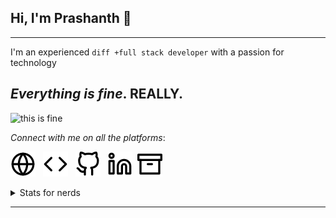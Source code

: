 ## Hi, I'm Prashanth 👋

---

I'm an experienced ```diff +full stack developer``` with a passion for technology

## _Everything is fine_. **REALLY**.

![this is fine](https://media.giphy.com/media/dbtDDSvWErdf2/giphy.gif)


_Connect with me on all the platforms_:

<a href="https://prashanthr.me"><img src="./assets/icons/globe.svg" /></a> &nbsp; 
<a href="https://prashanthr.me/portfolio"><img src="./assets/icons/code.svg" /></a> &nbsp; 
<a href="https://github.com/prashanthr"><img src="./assets/icons/github.svg" /></a> &nbsp; 
<a href="https://www.linkedin.com/in/prashanthrajaram"><img src="./assets/icons/linkedin.svg" /></a>&nbsp; 
<a href="https://dev.to/prashanthr"><img src="./assets/icons/archive.svg" /></a>

<details>
  <summary>Stats for nerds</summary>
  <br>
  <a href="#">
    <img align="center" src="https://github-readme-stats.vercel.app/api?username=prashanthr&&count_private=true&show_icons=true&theme=dracula&hide_border=true&layout=compact&hide=all" />
  </a><br />
  <a href="#">
    <img align="center" src="https://github-readme-stats.vercel.app/api/top-langs?username=prashanthr&&hide=php,java&langs_count=10&layout=compact&theme=dracula&hide_border=true" />
  </a>
  <a href="#">
    <img align="center" src="https://github-readme-stats.vercel.app/api/wakatime?username=thelastcoder&theme=dracula&langs_count=10&layout=compact&hide_border=true" />
  </a>
</details>

---

<!--
**prashanthr/prashanthr** is a ✨ _special_ ✨ repository because its `README.md` (this file) appears on your GitHub profile.
-->
